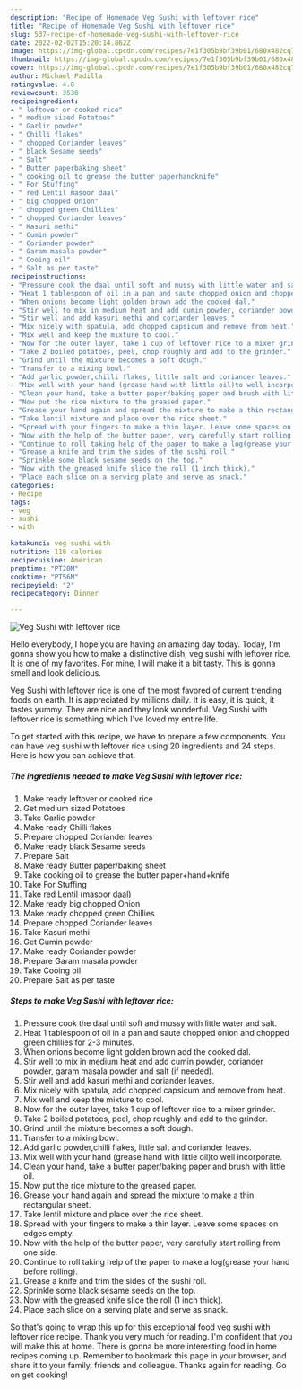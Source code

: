 ```yaml
---
description: "Recipe of Homemade Veg Sushi with leftover rice"
title: "Recipe of Homemade Veg Sushi with leftover rice"
slug: 537-recipe-of-homemade-veg-sushi-with-leftover-rice
date: 2022-02-02T15:20:14.862Z
image: https://img-global.cpcdn.com/recipes/7e1f305b9bf39b01/680x482cq70/veg-sushi-with-leftover-rice-recipe-main-photo.jpg
thumbnail: https://img-global.cpcdn.com/recipes/7e1f305b9bf39b01/680x482cq70/veg-sushi-with-leftover-rice-recipe-main-photo.jpg
cover: https://img-global.cpcdn.com/recipes/7e1f305b9bf39b01/680x482cq70/veg-sushi-with-leftover-rice-recipe-main-photo.jpg
author: Michael Padilla
ratingvalue: 4.8
reviewcount: 3530
recipeingredient:
- " leftover or cooked rice"
- " medium sized Potatoes"
- " Garlic powder"
- " Chilli flakes"
- " chopped Coriander leaves"
- " black Sesame seeds"
- " Salt"
- " Butter paperbaking sheet"
- " cooking oil to grease the butter paperhandknife"
- " For Stuffing"
- " red Lentil masoor daal"
- " big chopped Onion"
- " chopped green Chillies"
- " chopped Coriander leaves"
- " Kasuri methi"
- " Cumin powder"
- " Coriander powder"
- " Garam masala powder"
- " Cooing oil"
- " Salt as per taste"
recipeinstructions:
- "Pressure cook the daal until soft and mussy with little water and salt."
- "Heat 1 tablespoon of oil in a pan and saute chopped onion and chopped green chillies for 2-3 minutes."
- "When onions become light golden brown add the cooked dal."
- "Stir well to mix in medium heat and add cumin powder, coriander powder, garam masala powder and salt (if needed)."
- "Stir well and add kasuri methi and coriander leaves."
- "Mix nicely with spatula, add chopped capsicum and remove from heat."
- "Mix well and keep the mixture to cool."
- "Now for the outer layer, take 1 cup of leftover rice to a mixer grinder."
- "Take 2 boiled potatoes, peel, chop roughly and add to the grinder."
- "Grind until the mixture becomes a soft dough."
- "Transfer to a mixing bowl."
- "Add garlic powder,chilli flakes, little salt and coriander leaves."
- "Mix well with your hand (grease hand with little oil)to well incorporate."
- "Clean your hand, take a butter paper/baking paper and brush with little oil."
- "Now put the rice mixture to the greased paper."
- "Grease your hand again and spread the mixture to make a thin rectangular sheet."
- "Take lentil mixture and place over the rice sheet."
- "Spread with your fingers to make a thin layer. Leave some spaces on edges empty."
- "Now with the help of the butter paper, very carefully start rolling from one side."
- "Continue to roll taking help of the paper to make a log(grease your hand before rolling)."
- "Grease a knife and trim the sides of the sushi roll."
- "Sprinkle some black sesame seeds on the top."
- "Now with the greased knife slice the roll (1 inch thick)."
- "Place each slice on a serving plate and serve as snack."
categories:
- Recipe
tags:
- veg
- sushi
- with

katakunci: veg sushi with 
nutrition: 118 calories
recipecuisine: American
preptime: "PT20M"
cooktime: "PT56M"
recipeyield: "2"
recipecategory: Dinner

---
```



![Veg Sushi with leftover rice](https://img-global.cpcdn.com/recipes/7e1f305b9bf39b01/680x482cq70/veg-sushi-with-leftover-rice-recipe-main-photo.jpg)

Hello everybody, I hope you are having an amazing day today. Today, I'm gonna show you how to make a distinctive dish, veg sushi with leftover rice. It is one of my favorites. For mine, I will make it a bit tasty. This is gonna smell and look delicious.



Veg Sushi with leftover rice is one of the most favored of current trending foods on earth. It is appreciated by millions daily. It is easy, it is quick, it tastes yummy. They are nice and they look wonderful. Veg Sushi with leftover rice is something which I've loved my entire life.


To get started with this recipe, we have to prepare a few components. You can have veg sushi with leftover rice using 20 ingredients and 24 steps. Here is how you can achieve that.

<!--inarticleads1-->

##### The ingredients needed to make Veg Sushi with leftover rice:

1. Make ready  leftover or cooked rice
1. Get  medium sized Potatoes
1. Take  Garlic powder
1. Make ready  Chilli flakes
1. Prepare  chopped Coriander leaves
1. Make ready  black Sesame seeds
1. Prepare  Salt
1. Make ready  Butter paper/baking sheet
1. Take  cooking oil to grease the butter paper+hand+knife
1. Take  For Stuffing
1. Take  red Lentil (masoor daal)
1. Make ready  big chopped Onion
1. Make ready  chopped green Chillies
1. Prepare  chopped Coriander leaves
1. Take  Kasuri methi
1. Get  Cumin powder
1. Make ready  Coriander powder
1. Prepare  Garam masala powder
1. Take  Cooing oil
1. Prepare  Salt as per taste




<!--inarticleads2-->

##### Steps to make Veg Sushi with leftover rice:

1. Pressure cook the daal until soft and mussy with little water and salt.
1. Heat 1 tablespoon of oil in a pan and saute chopped onion and chopped green chillies for 2-3 minutes.
1. When onions become light golden brown add the cooked dal.
1. Stir well to mix in medium heat and add cumin powder, coriander powder, garam masala powder and salt (if needed).
1. Stir well and add kasuri methi and coriander leaves.
1. Mix nicely with spatula, add chopped capsicum and remove from heat.
1. Mix well and keep the mixture to cool.
1. Now for the outer layer, take 1 cup of leftover rice to a mixer grinder.
1. Take 2 boiled potatoes, peel, chop roughly and add to the grinder.
1. Grind until the mixture becomes a soft dough.
1. Transfer to a mixing bowl.
1. Add garlic powder,chilli flakes, little salt and coriander leaves.
1. Mix well with your hand (grease hand with little oil)to well incorporate.
1. Clean your hand, take a butter paper/baking paper and brush with little oil.
1. Now put the rice mixture to the greased paper.
1. Grease your hand again and spread the mixture to make a thin rectangular sheet.
1. Take lentil mixture and place over the rice sheet.
1. Spread with your fingers to make a thin layer. Leave some spaces on edges empty.
1. Now with the help of the butter paper, very carefully start rolling from one side.
1. Continue to roll taking help of the paper to make a log(grease your hand before rolling).
1. Grease a knife and trim the sides of the sushi roll.
1. Sprinkle some black sesame seeds on the top.
1. Now with the greased knife slice the roll (1 inch thick).
1. Place each slice on a serving plate and serve as snack.




So that's going to wrap this up for this exceptional food veg sushi with leftover rice recipe. Thank you very much for reading. I'm confident that you will make this at home. There is gonna be more interesting food in home recipes coming up. Remember to bookmark this page in your browser, and share it to your family, friends and colleague. Thanks again for reading. Go on get cooking!
